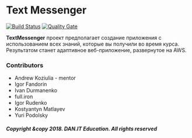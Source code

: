 # Text Messenger

[![Build Status](https://travis-ci.org/podolsky4/TextMessenger.svg?branch=master)](https://travis-ci.org/podolsky4/TextMessenger)
[![Quality Gate](https://sonarcloud.io/api/project_badges/measure?project=Text_Messenger_Project&metric=alert_status)](https://sonarcloud.io/api/project_badges/measure?project=Text_Messenger_Project&metric=alert_status)

<b>TextMessenger</b> проект предполагает создание приложения с использованием всех знаний, которые вы получили во время курса. Результатом станет адаптивное веб-приложение, развернутое на AWS.

### Contributors
  * Andrew Koziulia - mentor	
  * Igor Fandorin
  * Ivan Durmanenko
  * full.iron
  * Igor Rudenko
  * Kostyantyn Matlayev
  * Yuri Podolsky
 
##### <i>Copyright &copy 2018. DAN.IT Education. All rights reserved</i>
